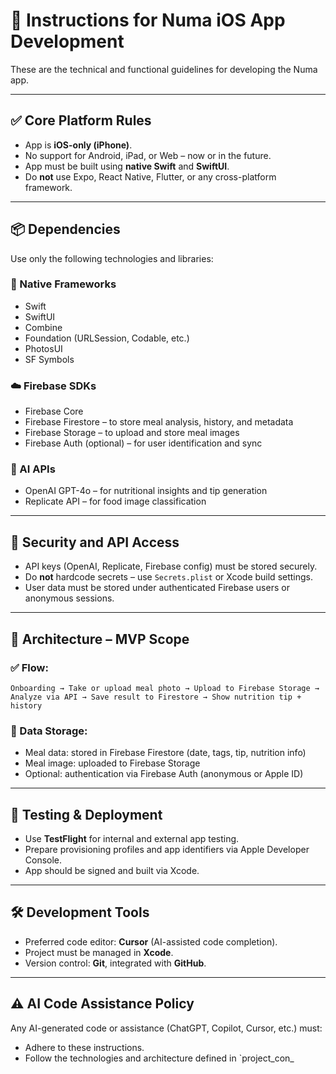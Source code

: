 # 🧭 Instructions for Numa iOS App Development

These are the technical and functional guidelines for developing the Numa app.

---

## ✅ Core Platform Rules
- App is **iOS-only (iPhone)**.
- No support for Android, iPad, or Web – now or in the future.
- App must be built using **native Swift** and **SwiftUI**.
- Do **not** use Expo, React Native, Flutter, or any cross-platform framework.

---

## 📦 Dependencies

Use only the following technologies and libraries:

### 🔧 Native Frameworks
- Swift
- SwiftUI
- Combine
- Foundation (URLSession, Codable, etc.)
- PhotosUI
- SF Symbols

### ☁️ Firebase SDKs
- Firebase Core
- Firebase Firestore – to store meal analysis, history, and metadata
- Firebase Storage – to upload and store meal images
- Firebase Auth (optional) – for user identification and sync

### 🧠 AI APIs
- OpenAI GPT-4o – for nutritional insights and tip generation
- Replicate API – for food image classification

---

## 🔐 Security and API Access
- API keys (OpenAI, Replicate, Firebase config) must be stored securely.
- Do **not** hardcode secrets – use `Secrets.plist` or Xcode build settings.
- User data must be stored under authenticated Firebase users or anonymous sessions.

---

## 🧠 Architecture – MVP Scope

### ✅ Flow:
`Onboarding → Take or upload meal photo → Upload to Firebase Storage → Analyze via API → Save result to Firestore → Show nutrition tip + history`

### 🔄 Data Storage:
- Meal data: stored in Firebase Firestore (date, tags, tip, nutrition info)
- Meal image: uploaded to Firebase Storage
- Optional: authentication via Firebase Auth (anonymous or Apple ID)

---

## 🧪 Testing & Deployment
- Use **TestFlight** for internal and external app testing.
- Prepare provisioning profiles and app identifiers via Apple Developer Console.
- App should be signed and built via Xcode.

---

## 🛠️ Development Tools
- Preferred code editor: **Cursor** (AI-assisted code completion).
- Project must be managed in **Xcode**.
- Version control: **Git**, integrated with **GitHub**.

---

## ⚠️ AI Code Assistance Policy
Any AI-generated code or assistance (ChatGPT, Copilot, Cursor, etc.) must:
- Adhere to these instructions.
- Follow the technologies and architecture defined in `project_con_
